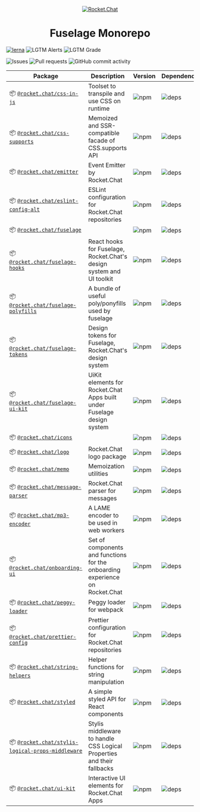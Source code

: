 <p align="center">
  <a href="https://rocket.chat" title="Rocket.Chat">
    <img src="https://github.com/RocketChat/Rocket.Chat.Artwork/raw/master/Logos/2020/png/logo-horizontal-red.png" alt="Rocket.Chat" />
  </a>
</p>

<h1 align="center">Fuselage Monorepo</h1>

[![lerna](https://img.shields.io/badge/maintained%20with-lerna-cc00ff.svg?style=flat-square)](https://lerna.js.org/)
![LGTM Alerts](https://img.shields.io/lgtm/alerts/github/RocketChat/Rocket.Chat.Fuselage?style=flat-square)
![LGTM Grade](https://img.shields.io/lgtm/grade/javascript/github/RocketChat/Rocket.Chat.Fuselage?style=flat-square)

![Issues](https://img.shields.io/github/issues/RocketChat/Rocket.Chat.Fuselage?style=flat-square)
![Pull requests](https://img.shields.io/github/issues-pr/RocketChat/Rocket.Chat.Fuselage?style=flat-square)
![GitHub commit activity](https://img.shields.io/github/commit-activity/m/RocketChat/Rocket.Chat.Fuselage?style=flat-square)

| Package                                                                                                     | Description                                                                  | Version                                                                                             | Dependencies                                                                                                                            |
| ----------------------------------------------------------------------------------------------------------- | ---------------------------------------------------------------------------- | --------------------------------------------------------------------------------------------------- | --------------------------------------------------------------------------------------------------------------------------------------- |
| 📦 [`@rocket.chat/css-in-js`](/packages/@rocket.chat/css-in-js)                                             | Toolset to transpile and use CSS on runtime                                  | ![npm](https://img.shields.io/npm/v/@rocket.chat/css-in-js?style=flat-square)                       | ![deps](https://img.shields.io/david/RocketChat/Rocket.Chat.Fuselage?path=packages%2Fcss-in-js&style=flat-square)                       |
| 📦 [`@rocket.chat/css-supports`](/packages/@rocket.chat/css-supports)                                       | Memoized and SSR-compatible facade of CSS.supports API                       | ![npm](https://img.shields.io/npm/v/@rocket.chat/css-supports?style=flat-square)                    | ![deps](https://img.shields.io/david/RocketChat/Rocket.Chat.Fuselage?path=packages%2Fcss-supports&style=flat-square)                    |
| 📦 [`@rocket.chat/emitter`](/packages/@rocket.chat/emitter)                                                 | Event Emitter by Rocket.Chat                                                 | ![npm](https://img.shields.io/npm/v/@rocket.chat/emitter?style=flat-square)                         | ![deps](https://img.shields.io/david/RocketChat/Rocket.Chat.Fuselage?path=packages%2Femitter&style=flat-square)                         |
| 📦 [`@rocket.chat/eslint-config-alt`](/packages/@rocket.chat/eslint-config-alt)                             | ESLint configuration for Rocket.Chat repositories                            | ![npm](https://img.shields.io/npm/v/@rocket.chat/eslint-config-alt?style=flat-square)               | ![deps](https://img.shields.io/david/RocketChat/Rocket.Chat.Fuselage?path=packages%2Feslint-config-alt&style=flat-square)               |
| 📦 [`@rocket.chat/fuselage`](/packages/@rocket.chat/fuselage)                                               |                                                                              | ![npm](https://img.shields.io/npm/v/@rocket.chat/fuselage?style=flat-square)                        | ![deps](https://img.shields.io/david/RocketChat/Rocket.Chat.Fuselage?path=packages%2Ffuselage&style=flat-square)                        |
| 📦 [`@rocket.chat/fuselage-hooks`](/packages/@rocket.chat/fuselage-hooks)                                   | React hooks for Fuselage, Rocket.Chat's design system and UI toolkit         | ![npm](https://img.shields.io/npm/v/@rocket.chat/fuselage-hooks?style=flat-square)                  | ![deps](https://img.shields.io/david/RocketChat/Rocket.Chat.Fuselage?path=packages%2Ffuselage-hooks&style=flat-square)                  |
| 📦 [`@rocket.chat/fuselage-polyfills`](/packages/@rocket.chat/fuselage-polyfills)                           | A bundle of useful poly/ponyfills used by fuselage                           | ![npm](https://img.shields.io/npm/v/@rocket.chat/fuselage-polyfills?style=flat-square)              | ![deps](https://img.shields.io/david/RocketChat/Rocket.Chat.Fuselage?path=packages%2Ffuselage-polyfills&style=flat-square)              |
| 📦 [`@rocket.chat/fuselage-tokens`](/packages/@rocket.chat/fuselage-tokens)                                 | Design tokens for Fuselage, Rocket.Chat's design system                      | ![npm](https://img.shields.io/npm/v/@rocket.chat/fuselage-tokens?style=flat-square)                 | ![deps](https://img.shields.io/david/RocketChat/Rocket.Chat.Fuselage?path=packages%2Ffuselage-tokens&style=flat-square)                 |
| 📦 [`@rocket.chat/fuselage-ui-kit`](/packages/@rocket.chat/fuselage-ui-kit)                                 | UiKit elements for Rocket.Chat Apps built under Fuselage design system       | ![npm](https://img.shields.io/npm/v/@rocket.chat/fuselage-ui-kit?style=flat-square)                 | ![deps](https://img.shields.io/david/RocketChat/Rocket.Chat.Fuselage?path=packages%2Ffuselage-ui-kit&style=flat-square)                 |
| 📦 [`@rocket.chat/icons`](/packages/@rocket.chat/icons)                                                     |                                                                              | ![npm](https://img.shields.io/npm/v/@rocket.chat/icons?style=flat-square)                           | ![deps](https://img.shields.io/david/RocketChat/Rocket.Chat.Fuselage?path=packages%2Ficons&style=flat-square)                           |
| 📦 [`@rocket.chat/logo`](/packages/@rocket.chat/logo)                                                       | Rocket.Chat logo package                                                     | ![npm](https://img.shields.io/npm/v/@rocket.chat/logo?style=flat-square)                            | ![deps](https://img.shields.io/david/RocketChat/Rocket.Chat.Fuselage?path=packages%2Flogo&style=flat-square)                            |
| 📦 [`@rocket.chat/memo`](/packages/@rocket.chat/memo)                                                       | Memoization utilities                                                        | ![npm](https://img.shields.io/npm/v/@rocket.chat/memo?style=flat-square)                            | ![deps](https://img.shields.io/david/RocketChat/Rocket.Chat.Fuselage?path=packages%2Fmemo&style=flat-square)                            |
| 📦 [`@rocket.chat/message-parser`](/packages/@rocket.chat/message-parser)                                   | Rocket.Chat parser for messages                                              | ![npm](https://img.shields.io/npm/v/@rocket.chat/message-parser?style=flat-square)                  | ![deps](https://img.shields.io/david/RocketChat/Rocket.Chat.Fuselage?path=packages%2Fmessage-parser&style=flat-square)                  |
| 📦 [`@rocket.chat/mp3-encoder`](/packages/@rocket.chat/mp3-encoder)                                         | A LAME encoder to be used in web workers                                     | ![npm](https://img.shields.io/npm/v/@rocket.chat/mp3-encoder?style=flat-square)                     | ![deps](https://img.shields.io/david/RocketChat/Rocket.Chat.Fuselage?path=packages%2Fmp3-encoder&style=flat-square)                     |
| 📦 [`@rocket.chat/onboarding-ui`](/packages/@rocket.chat/onboarding-ui)                                     | Set of components and functions for the onboarding experience on Rocket.Chat | ![npm](https://img.shields.io/npm/v/@rocket.chat/onboarding-ui?style=flat-square)                   | ![deps](https://img.shields.io/david/RocketChat/Rocket.Chat.Fuselage?path=packages%2Fonboarding-ui&style=flat-square)                   |
| 📦 [`@rocket.chat/peggy-loader`](/packages/@rocket.chat/peggy-loader)                                       | Peggy loader for webpack                                                     | ![npm](https://img.shields.io/npm/v/@rocket.chat/peggy-loader?style=flat-square)                    | ![deps](https://img.shields.io/david/RocketChat/Rocket.Chat.Fuselage?path=packages%2Fpeggy-loader&style=flat-square)                    |
| 📦 [`@rocket.chat/prettier-config`](/packages/@rocket.chat/prettier-config)                                 | Prettier configuration for Rocket.Chat repositories                          | ![npm](https://img.shields.io/npm/v/@rocket.chat/prettier-config?style=flat-square)                 | ![deps](https://img.shields.io/david/RocketChat/Rocket.Chat.Fuselage?path=packages%2Fprettier-config&style=flat-square)                 |
| 📦 [`@rocket.chat/string-helpers`](/packages/@rocket.chat/string-helpers)                                   | Helper functions for string manipulation                                     | ![npm](https://img.shields.io/npm/v/@rocket.chat/string-helpers?style=flat-square)                  | ![deps](https://img.shields.io/david/RocketChat/Rocket.Chat.Fuselage?path=packages%2Fstring-helpers&style=flat-square)                  |
| 📦 [`@rocket.chat/styled`](/packages/@rocket.chat/styled)                                                   | A simple styled API for React components                                     | ![npm](https://img.shields.io/npm/v/@rocket.chat/styled?style=flat-square)                          | ![deps](https://img.shields.io/david/RocketChat/Rocket.Chat.Fuselage?path=packages%2Fstyled&style=flat-square)                          |
| 📦 [`@rocket.chat/stylis-logical-props-middleware`](/packages/@rocket.chat/stylis-logical-props-middleware) | Stylis middleware to handle CSS Logical Properties and their fallbacks       | ![npm](https://img.shields.io/npm/v/@rocket.chat/stylis-logical-props-middleware?style=flat-square) | ![deps](https://img.shields.io/david/RocketChat/Rocket.Chat.Fuselage?path=packages%2Fstylis-logical-props-middleware&style=flat-square) |
| 📦 [`@rocket.chat/ui-kit`](/packages/@rocket.chat/ui-kit)                                                   | Interactive UI elements for Rocket.Chat Apps                                 | ![npm](https://img.shields.io/npm/v/@rocket.chat/ui-kit?style=flat-square)                          | ![deps](https://img.shields.io/david/RocketChat/Rocket.Chat.Fuselage?path=packages%2Fui-kit&style=flat-square)                          |
